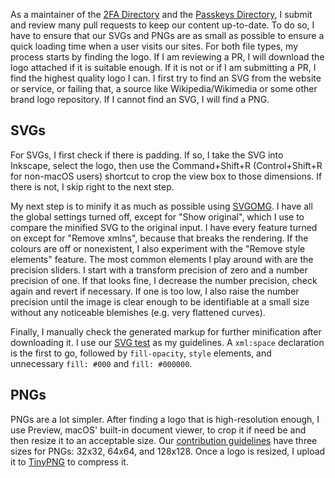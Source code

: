As a maintainer of the [2FA Directory](https://2fa.directory) and the [Passkeys Directory](https://passkeys.2fa.directory),
I submit and review many pull requests to keep our content up-to-date. To do so, I have to ensure
that our SVGs and PNGs are as small as possible to ensure a quick loading time when a user visits
our sites. For both file types, my process starts by finding the logo. If I am reviewing a PR, I will
download the logo attached if it is suitable enough. If it is not or if I am submitting a PR, I find
the highest quality logo I can. I first try to find an SVG from the website or service, or failing
that, a source like Wikipedia/Wikimedia or some other brand logo repository. If I cannot find an SVG,
I will find a PNG.

## SVGs

For SVGs, I first check if there is padding. If so, I take the SVG into Inkscape, select the logo,
then use the Command+Shift+R (Control+Shift+R for non-macOS users) shortcut to crop the view box to
those dimensions. If there is not, I skip right to the next step.

My next step is to minify it as much as possible using [SVGOMG](https://jakearchibald.github.io/svgomg/).
I have all the global settings turned off, except for "Show original", which I use to compare the
minified SVG to the original input. I have every feature turned on except for "Remove xmlns", because
that breaks the rendering. If the colours are off or nonexistent, I also experiment with the "Remove
style elements" feature. The most common elements I play around with are the precision sliders. I
start with a transform precision of zero and a number precision of one. If that looks fine, I decrease
the number precision, check again and revert if necessary. If one is too low, I also raise the number
precision until the image is clear enough to be identifiable at a small size without any noticeable
blemishes (e.g. very flattened curves).

Finally, I manually check the generated markup for further minification after downloading it. I use
our [SVG test](https://github.com/2factorauth/twofactorauth/blob/868bc7dd3e8bca7d8d844eba13664ffb870cac6d/tests/svg.js#L57-L74)
as my guidelines. A `xml:space` declaration is the first to go, followed by `fill-opacity`, `style`
elements, and unnecessary `fill: #000` and `fill: #000000`.

## PNGs

PNGs are a lot simpler. After finding a logo that is high-resolution enough, I use Preview, macOS'
built-in document viewer, to crop it if need be and then resize it to an acceptable size. Our
[contribution guidelines](https://github.com/2factorauth/twofactorauth/blob/868bc7dd3e8bca7d8d844eba13664ffb870cac6d/CONTRIBUTING.md?plain=1#L17-L20)
have three sizes for PNGs: 32x32, 64x64, and 128x128. Once a logo is resized, I upload it to
[TinyPNG](https://tinypng.com) to compress it.
